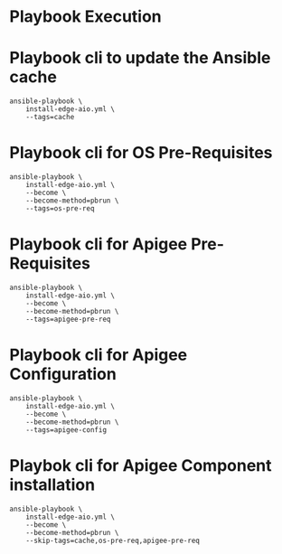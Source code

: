 # Playbook Execution

# Playbook cli to update the Ansible cache
    ansible-playbook \
        install-edge-aio.yml \
        --tags=cache

# Playbook cli for OS Pre-Requisites
    ansible-playbook \
        install-edge-aio.yml \
        --become \
        --become-method=pbrun \
        --tags=os-pre-req

# Playbook cli for Apigee Pre-Requisites
    ansible-playbook \
        install-edge-aio.yml \
        --become \
        --become-method=pbrun \
        --tags=apigee-pre-req

# Playbook cli for Apigee Configuration
    ansible-playbook \
        install-edge-aio.yml \
        --become \
        --become-method=pbrun \
        --tags=apigee-config

# Playbok cli for Apigee Component installation
    ansible-playbook \
        install-edge-aio.yml \
        --become \
        --become-method=pbrun \
        --skip-tags=cache,os-pre-req,apigee-pre-req

